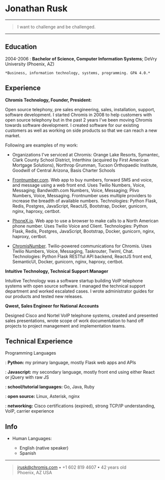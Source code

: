 Jonathan Rusk
=============

----

>  I want to challenge and be challenged.

----

Education
---------

2004-2006
:   **Bachelor of Science, Computer Information Systems**; DeVry University (Phoenix, AZ)

    *Business, information technology, systems, programming. GPA 4.0.*

Experience
----------

**Chromis Technology, Founder, President:**



Open source telephony, pre sales engineering, sales, installation, support, software development. I started Chromis in 2008 to help customers with open source telephony but in the past 2 years I've been moving Chromis towards software development. I created software for our existing customers as well as working on side products so that we can reach a new market.

Following are examples of my work:

* Organizations I've serviced at Chromis: Orange Lake Resorts, Symantec, Clark County School District, Interthinx (acquired by First American Mortgage Solutions), Northrop Grumman, Tucson Orthopaedic Institute, Goodwill of Central Arizona, Basis Charter Schools

* [Frontnumber.com](https://www.frontnumber.com). Web app to buy numbers, forward SMS and voice, and message using a web front end. Uses Twilio Numbers, Voice, Messaging; Bandwidth.com Numbers, Voice, Messaging; Plivo Numbers, Voice, Messaging. Frontnumber uses multiple providers to increase the breadth of available numbers. Technologies: Python Flask, Redis, Postgres, JavaScript, ReactJS, Bootstrap, Docker, gunicorn, nginx, haproxy, certbot.

* [PhoneX.io](https://www.phonex.io). Web app to use a browser to make calls to a North American phone number. Uses Twilio Voice and Client. Technologies: Python Flask, Redis, Postgres, JavaScript, Bootstrap, Docker, gunicorn, nginx, haproxy, certbot.

* [ChromisNumber](https://www.chromisvoip.com). Twilio-powered communications for Chromis. Uses Twilio Numbers, Voice, Messaging, Taskrouter, Twiml, Chat. Technologies: Python Flask RESTful API backend, ReactJS front end, SemanticUI, Docker, gunicorn, nginx, haproxy, certbot.

**Intuitive Technology, Technical Support Manager**

Intuitive Technology was a software startup building VoIP telephone systems with open source software. I managed the technical support department and worked escalated cases. I wrote administrator guides for our products and tested new releases.

**Qwest, Sales Engineer for National Accounts**

Designed Cisco and Nortel VoIP telephone systems, created and presented sales presentations, wrote scope of work documentation to hand off projects to project management and implementation teams.


Technical Experience
--------------------

Programming Languages

:   **Python:** my primary language, mostly Flask web apps and APIs

:   **Javascript:** my secondary language, mostly front end using either React or jQuery with raw JS

:   **school/tutorial languages:** Go, Java, Ruby

:   **open source:** Linux, Asterisk, nginx

:   **networking:** Cisco certifications (expired), strong TCP/IP understanding, VoIP, carrier experience

[ref]: https://github.com/jrusk

Info
----

* Human Languages:

     * English (native speaker)
     * Spanish

----

> <jrusk@chromis.com> • +1 602 819 4607 • 42 years old\
> Phoenix, AZ USA
